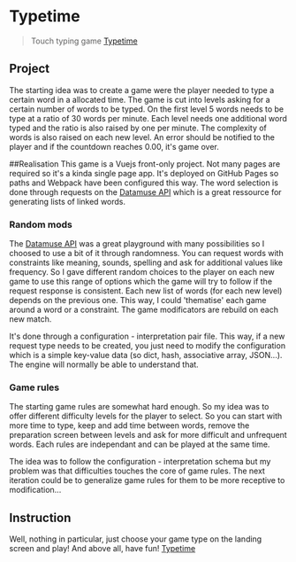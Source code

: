 # Typetime
> Touch typing game
[Typetime](https://loanr.github.io/Typetime-front/)

## Project
The starting idea was to create a game were the player needed to type a certain word in a allocated time.
The game is cut into levels asking for a certain number of words to be typed.
On the first level 5 words needs to be type at a ratio of 30 words per minute.
Each level needs one additional word typed and the ratio is also raised by one per minute. The complexity of words is also raised on each new level.
An error should be notified to the player and if the countdown reaches 0.00, it's game over.

##Realisation
This game is a Vuejs front-only project.
Not many pages are required so it's a kinda single page app.
It's deployed on GitHub Pages so paths and Webpack have been configured this way.
The word selection is done through requests on the [Datamuse API](http://www.datamuse.com/api/) which is a great ressource for generating lists of linked words.

### Random mods
The [Datamuse API](http://www.datamuse.com/api/) was a great playground with many possibilities so I choosed to use a bit of it through randomness.
You can request words with constraints like meaning, sounds, spelling and ask for additional values like frequency. So I gave different random choices to the player on each new game to use this range of options which the game will try to follow if the request response is consistent.
Each new list of words (for each new level) depends on the previous one. This way, I could 'thematise' each game around a word or a constraint.
The game modificators are rebuild on each new match.

It's done through a configuration - interpretation pair file. This way, if a new request type needs to be created, you just need to modify the configuration which is a simple key-value data (so dict, hash, associative array, JSON...). The engine will normally be able to understand that.

### Game rules
The starting game rules are somewhat hard enough. So my idea was to offer different difficulty levels for the player to select. So you can start with more time to type, keep and add time between words, remove the preparation screen between levels and ask for more difficult and unfrequent words. Each rules are independant and can be played at the same time.

The idea was to follow the configuration - interpretation schema but my problem was that difficulties touches the core of game rules. The next iteration could be to generalize game rules for them to be more receptive to modification...

## Instruction
Well, nothing in particular, just choose your game type on the landing screen and play! And above all, have fun!
[Typetime](https://loanr.github.io/Typetime-front/)
